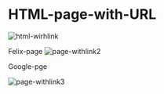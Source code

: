 # HTML-page-with-URL

![html-wirhlink](https://user-images.githubusercontent.com/82834644/120545376-6e25f900-c3a3-11eb-8ae8-63f8dcee222b.PNG)

Felix-page
![page-withlink2](https://user-images.githubusercontent.com/82834644/120545458-87c74080-c3a3-11eb-89b2-667ccbf0e807.PNG)


Google-pge

![page-withlink3](https://user-images.githubusercontent.com/82834644/120545497-957cc600-c3a3-11eb-835b-fa2fb6685be9.PNG)
